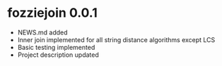 # fozziejoin 0.0.1

- NEWS.md added
- Inner join implemented for all string distance algorithms except LCS
- Basic testing implemented
- Project description updated
